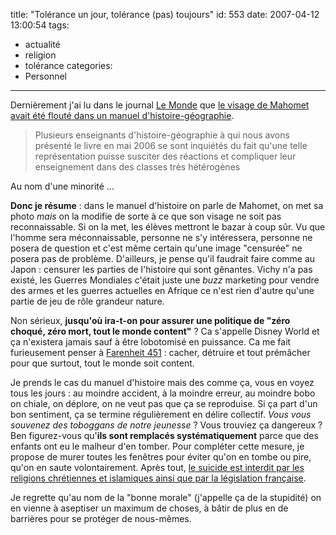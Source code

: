 title: "Tolérance un jour, tolérance (pas) toujours"
id: 553
date: 2007-04-12 13:00:54
tags: 
- actualité
- religion
- tolérance
categories: 
- Personnel
---

Dernièrement j'ai lu dans le journal [Le Monde](http://www.lemonde.fr/) que [le visage de Mahomet avait été flouté dans un manuel d'histoire-géographie](http://www.lemonde.fr/web/article/0,1-0@2-3224,36-893155@51-893236,0.html).

> Plusieurs enseignants d'histoire-géographie à qui nous avons présenté le livre en mai 2006 se sont inquiétés du fait qu'une telle représentation puisse susciter des réactions et compliquer leur enseignement dans des classes très hétérogènes

Au nom d'une minorité ...
<!--more-->
**Donc je résume** : dans le manuel d'histoire on parle de Mahomet, on met sa photo _mais_ on la modifie de sorte à ce que son visage ne soit pas reconnaissable. Si on la met, les élèves mettront le bazar à coup sûr. Vu que l'homme sera méconnaissable, personne ne s'y intéressera, personne ne posera de question et c'est même certain qu'une image "censurée" ne posera pas de problème.
D'ailleurs, je pense qu'il faudrait faire comme au Japon : censurer les parties de l'histoire qui sont gênantes. Vichy n'a pas existé, les Guerres Mondiales c'était juste une _buzz_ marketing pour vendre des armes et les guerres actuelles en Afrique ce n'est rien d'autre qu'une partie de jeu de rôle grandeur nature.

Non sérieux, **jusqu'où ira-t-on pour assurer une politique de "zéro choqué, zéro mort, tout le monde content"** ? Ca s'appelle Disney World et ça n'existera jamais sauf à être lobotomisé en puissance. Ca me fait furieusement penser à [Farenheit 451](http://fr.wikipedia.org/wiki/Fahrenheit_451) : cacher, détruire et tout prémâcher pour que surtout, tout le monde soit content.

Je prends le cas du manuel d'histoire mais des comme ça, vous en voyez tous les jours : au moindre accident, à la moindre erreur, au moindre bobo on chiale, on déplore, on ne veut pas que ça se reproduise. Si ça part d'un bon sentiment, ça se termine régulièrement en délire collectif.
_Vous vous souvenez des toboggans de notre jeunesse_ ? Vous trouviez ça dangereux ? Ben figurez-vous qu'**ils sont remplacés systématiquement** parce que des enfants ont eu le malheur d'en tomber. Pour compléter cette mesure, je propose de murer toutes les fenêtres pour éviter qu'on en tombe ou pire, qu'on en saute volontairement. Après tout, [le suicide est interdit par les religions chrétiennes et islamiques ainsi que par la législation française](http://fr.wikipedia.org/wiki/Suicide).

Je regrette qu'au nom de la "bonne morale" (j'appelle ça de la stupidité) on en vienne à aseptiser un maximum de choses, à bâtir de plus en de barrières pour se protéger de nous-mêmes.